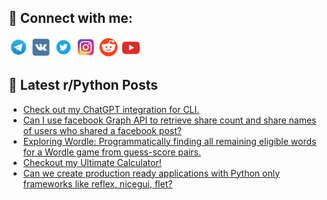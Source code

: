 ## 🔎 Connect with me:
[<img src="https://github.com/bullbesh/bullbesh/blob/main/images/Telegram.png" width="32" height="32" />](https://t.me/bullbesh)
[<img src="https://github.com/bullbesh/bullbesh/blob/main/images/VK.png" width="32" height="32" />](https://vk.com/bullbesh)
[<img src="https://github.com/bullbesh/bullbesh/blob/main/images/Twitter.png" width="32" height="32" />](https://twitter.com/bullbesh1)
[<img src="https://github.com/bullbesh/bullbesh/blob/main/images/Instagram.png" width="32" height="32" />](https://www.instagram.com/bullbesh)
[<img src="https://github.com/bullbesh/bullbesh/blob/main/images/Reddit.png" width="32" height="32" />](https://www.reddit.com/user/bullbesh)
[<img src="https://github.com/bullbesh/bullbesh/blob/main/images/YouTube.png" width="32" height="32" />](https://www.youtube.com/channel/UCtfjRs6uzgq5mfm8S06WTcg)

## 📕 Latest r/Python Posts
<!-- BLOG-POST-LIST:START -->
- [Check out my ChatGPT integration for CLI.](https://www.reddit.com/r/Python/comments/16tfm9q/check_out_my_chatgpt_integration_for_cli/)
- [Can I use facebook Graph API to retrieve share count and share names of users who shared a facebook post?](https://www.reddit.com/r/Python/comments/16tdsl2/can_i_use_facebook_graph_api_to_retrieve_share/)
- [Exploring Wordle: Programmatically finding all remaining eligible words for a Wordle game from guess-score pairs.](https://www.reddit.com/r/Python/comments/16td813/exploring_wordle_programmatically_finding_all/)
- [Checkout my Ultimate Calculator!](https://www.reddit.com/r/Python/comments/16tc8pj/checkout_my_ultimate_calculator/)
- [Can we create production ready applications with Python only frameworks like reflex, nicegui, flet?](https://www.reddit.com/r/Python/comments/16t8r3p/can_we_create_production_ready_applications_with/)
<!-- BLOG-POST-LIST:END -->
